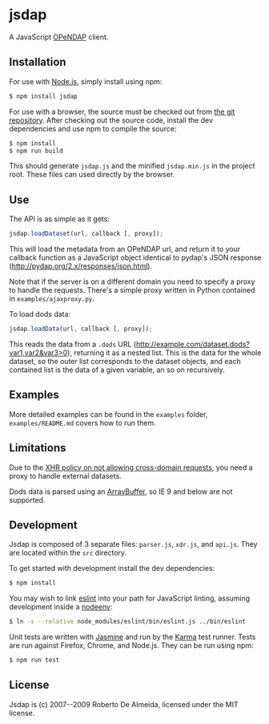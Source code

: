 # jsdap

A JavaScript [OPeNDAP](http://www.opendap.org/) client.

## Installation

For use with [Node.js](https://nodejs.org/en/), simply install using npm:

```sh
$ npm install jsdap
```

For use with a browser, the source must be checked out from [the git repository](https://bitbucket.org/jetfuse/jsdap). After checking out the source code, install the dev dependencies and use npm to compile the source:

```sh
$ npm install
$ npm run build
```

This should generate `jsdap.js` and the minified `jsdap.min.js` in the project root. These files can used directly by the browser.

## Use

The API is as simple as it gets:

```js
jsdap.loadDataset(url, callback [, proxy]);
```

This will load the metadata from an OPeNDAP url, and return it to your callback function as a JavaScript object identical to pydap's JSON response (http://pydap.org/2.x/responses/json.html).

Note that if the server is on a different domain you need to specify a proxy to handle the requests. There's a simple proxy written in Python contained in `examples/ajaxproxy.py`.

To load dods data:

```js
jsdap.loadData(url, callback [, proxy]);
```

This reads the data from a `.dods` URL (http://example.com/dataset.dods?var1,var2&var3>0), returning it as a nested list. This is the data for the whole dataset, so the outer list corresponds to the dataset objects, and each contained list is the data of a given variable, an so on recursively.

## Examples

More detailed examples can be found in the `examples` folder, `examples/README.md` covers how to run them.

## Limitations

Due to the [XHR policy on not allowing cross-domain requests](https://developer.mozilla.org/en-US/docs/Web/Security/Same-origin_policy), you need a proxy to handle external datasets.

Dods data is parsed using an [ArrayBuffer](https://developer.mozilla.org/en-US/docs/Web/JavaScript/Reference/Global_Objects/ArrayBuffer), so IE 9 and below are not supported.

## Development

Jsdap is composed of 3 separate files: `parser.js`, `xdr.js`, and `api.js`. They are located within the `src` directory.

To get started with development install the dev dependencies:

```sh
$ npm install
```

You may wish to link [eslint](http://eslint.org/) into your path for JavaScript linting, assuming development inside a [nodeenv](https://github.com/ekalinin/nodeenv):

```sh
$ ln -s --relative node_modules/eslint/bin/eslint.js ../bin/eslint
```

Unit tests are written with [Jasmine](http://jasmine.github.io/) and run by the [Karma](http://karma-runner.github.io) test runner. Tests are run against Firefox, Chrome, and Node.js. They can be run using npm:

```sh
$ npm run test
```

## License

Jsdap is (c) 2007--2009 Roberto De Almeida, licensed under the MIT license.
